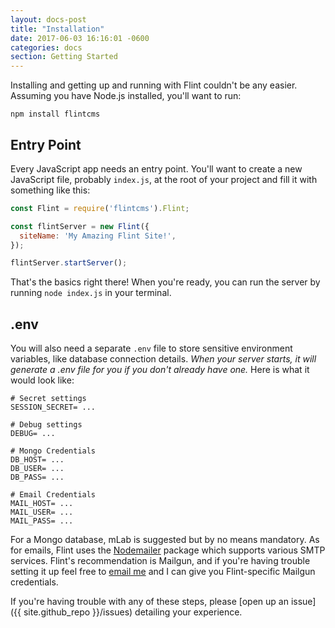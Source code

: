```yaml
---
layout: docs-post
title: "Installation"
date: 2017-06-03 16:16:01 -0600
categories: docs
section: Getting Started
---
```

Installing and getting up and running with Flint couldn't be any easier. Assuming you have Node.js installed, you'll want to run:

```
npm install flintcms
```

## Entry Point

Every JavaScript app needs an entry point. You'll want to create a new JavaScript file, probably `index.js`, at the root of your project and fill it with something like this:

```js
const Flint = require('flintcms').Flint;

const flintServer = new Flint({
  siteName: 'My Amazing Flint Site!',
});

flintServer.startServer();
```

That's the basics right there! When you're ready, you can run the server by running `node index.js` in your terminal.

## .env

You will also need a separate `.env` file to store sensitive environment variables, like database connection details. *When your server starts, it will generate a .env file for you if you don't already have one.* Here is what it would look like:

```
# Secret settings
SESSION_SECRET= ...

# Debug settings
DEBUG= ...

# Mongo Credentials
DB_HOST= ...
DB_USER= ...
DB_PASS= ...

# Email Credentials
MAIL_HOST= ...
MAIL_USER= ...
MAIL_PASS= ...
```

For a Mongo database, mLab is suggested but by no means mandatory. As for emails, Flint uses the [Nodemailer](https://nodemailer.com/about/) package which supports various SMTP services. Flint's recommendation is Mailgun, and if you're having trouble setting it up feel free to [email me](hello@jasonet.co) and I can give you Flint-specific Mailgun credentials.

If you're having trouble with any of these steps, please [open up an issue]({{ site.github_repo }}/issues) detailing your experience.
